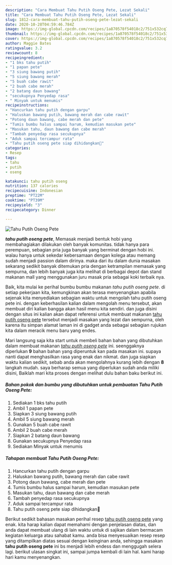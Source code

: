 ```yaml
---
description: "Cara Membuat Tahu Putih Oseng Pete, Lezat Sekali"
title: "Cara Membuat Tahu Putih Oseng Pete, Lezat Sekali"
slug: 1812-cara-membuat-tahu-putih-oseng-pete-lezat-sekali
date: 2020-10-28T04:59:46.784Z
image: https://img-global.cpcdn.com/recipes/1a870578f54018c2/751x532cq70/tahu-putih-oseng-pete-foto-resep-utama.jpg
thumbnail: https://img-global.cpcdn.com/recipes/1a870578f54018c2/751x532cq70/tahu-putih-oseng-pete-foto-resep-utama.jpg
cover: https://img-global.cpcdn.com/recipes/1a870578f54018c2/751x532cq70/tahu-putih-oseng-pete-foto-resep-utama.jpg
author: Maggie Bates
ratingvalue: 3.2
reviewcount: 8
recipeingredient:
- "1 bks tahu putih"
- "1 papan pete"
- "3 siung bawang putih"
- "5 siung bawang merah"
- "5 buah cabe rawit"
- "2 buah cabe merah"
- "2 batang daun bawang"
- "secukupnya Penyedap rasa"
- " Minyak untuk menumis"
recipeinstructions:
- "Hancurkan tahu putih dengan garpu"
- "Haluskan bawang putih, bawang merah dan cabe rawit"
- "Potong daun bawang, cabe merah dan pete"
- "Tumis bumbu halus sampai harum, kemudian masukan pete"
- "Masukan tahu, daun bawang dan cabe merah"
- "Tambah penyedap rasa secukupnya"
- "Aduk sampai tercampur rata"
- "Tahu putih oseng pete siap dihidangkan🐣"
categories:
- Resep
tags:
- tahu
- putih
- oseng

katakunci: tahu putih oseng 
nutrition: 137 calories
recipecuisine: Indonesian
preptime: "PT22M"
cooktime: "PT39M"
recipeyield: "3"
recipecategory: Dinner

---
```



![Tahu Putih Oseng Pete](https://img-global.cpcdn.com/recipes/1a870578f54018c2/751x532cq70/tahu-putih-oseng-pete-foto-resep-utama.jpg)

<b><i>tahu putih oseng pete</i></b>, Memasak menjadi bentuk hobi yang membahagiakan dilakukan oleh banyak komunitas. tidak hanya para perempuan, sebagian pria juga banyak yang berminat dengan hobi ini. walau hanya untuk sekedar kebersamaan dengan kolega atau memang sudah menjadi passion dalam dirinya. maka dari itu dalam dunia masakan sekarang sedikit banyak ditemukan pria dengan ketrampilan memasak yang sempurna, dan lebih banyak juga kita melihat di berbagai depot dan stand makanan mall yang menggunakan juru masak pria sebagai koki terbaik nya.



Baik, kita mulai ke perihal bumbu bumbu makanan <i>tahu putih oseng pete</i>. di setiap pekerjaan kita, kemungkinan akan terasa menyenangkan apabila sejenak kita menyediakan sebagian waktu untuk mengolah tahu putih oseng pete ini. dengan keberhasilan kalian dalam mengolah menu tersebut, akan membuat diri kalian bangga akan hasil menu kita sendiri. dan juga disini dengan situs ini kalian akan dapat referensi untuk membuat makanan <u>tahu putih oseng pete</u> tersebut menjadi masakan yang lezat dan sempurna, oleh karena itu simpan alamat laman ini di gadget anda sebagai sebagian rujukan kita dalam meracik menu baru yang endes.


Mari langsung saja kita start untuk membeli bahan bahan yang dibutuhkan dalam membuat makanan <u><i>tahu putih oseng pete</i></u> ini. seenggaknya diperlukan <b>9</b> bahan bahan yang diperuntuk kan pada masakan ini. supaya nanti dapat menghasilkan rasa yang enak dan nikmat. dan juga siapkan waktu kalian sedikit, sebab anda akan mengolahnya kurang lebih dengan <b>8</b> langkah mudah. saya berharap semua yang diperlukan sudah anda miliki disini, Baiklah mari kita proses dengan melihat dulu bahan baku berikut ini.

<!--inarticleads1-->

##### Bahan pokok dan bumbu yang dibutuhkan untuk pembuatan Tahu Putih Oseng Pete:

1. Sediakan 1 bks tahu putih
1. Ambil 1 papan pete
1. Siapkan 3 siung bawang putih
1. Ambil 5 siung bawang merah
1. Gunakan 5 buah cabe rawit
1. Ambil 2 buah cabe merah
1. Siapkan 2 batang daun bawang
1. Gunakan secukupnya Penyedap rasa
1. Sediakan  Minyak untuk menumis




<!--inarticleads2-->

##### Tahapan membuat Tahu Putih Oseng Pete:

1. Hancurkan tahu putih dengan garpu
1. Haluskan bawang putih, bawang merah dan cabe rawit
1. Potong daun bawang, cabe merah dan pete
1. Tumis bumbu halus sampai harum, kemudian masukan pete
1. Masukan tahu, daun bawang dan cabe merah
1. Tambah penyedap rasa secukupnya
1. Aduk sampai tercampur rata
1. Tahu putih oseng pete siap dihidangkan🐣




Berikut sedikit bahasan masakan perihal resep <u>tahu putih oseng pete</u> yang enak. kita harap kalian dapat memahami dengan penjelasan diatas, dan anda dapat membuat ulang di lain waktu untuk di sajikan dalam bermacam kegiatan keluarga atau sahabat kamu. anda bisa menyesuaikan resep resep yang ditampilkan diatas sesuai dengan keinginan anda, sehingga masakan <b>tahu putih oseng pete</b> ini bs menjadi lebih endess dan menggugah selera lagi. berikut ulasan singkat ini, sampai jumpa kembali di lain hal. kami harap hari kamu menyenangkan.
